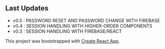 ## Last Updates
 * v0.5 : PASSWORD RESET AND PASSWORD CHANGE WITH FIREBASE
 * v0.4 : SESSION HANDLING WITH HIGHER-ORDER COMPONENTS
 * v0.3 : SESSION HANDLING WITH FIREBASE/REACT

This project was bootstrapped with [Create React App](https://github.com/facebook/create-react-app).
